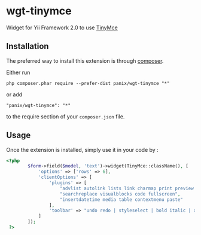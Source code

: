 wgt-tinymce
===========
Widget for Yii Framework 2.0 to use [TinyMce](http://www.tinymce.com)

Installation
------------

The preferred way to install this extension is through [composer](http://getcomposer.org/download/).

Either run

```
php composer.phar require --prefer-dist panix/wgt-tinymce "*"
```

or add

```
"panix/wgt-tinymce": "*"
```

to the require section of your `composer.json` file.


Usage
-----

Once the extension is installed, simply use it in your code by :

```php
<?php
        $form->field($model, 'text')->widget(TinyMce::className(), [
            'options' => ['rows' => 6],
            'clientOptions' => [
                'plugins' => [
                    "advlist autolink lists link charmap print preview anchor",
                    "searchreplace visualblocks code fullscreen",
                    "insertdatetime media table contextmenu paste"
                ],
                'toolbar' => "undo redo | styleselect | bold italic | alignleft aligncenter alignright alignjustify | bullist numlist outdent indent | link image"
            ]
        ]);
 ?>
```

